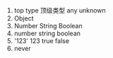 1. top type 顶级类型 any unknown
2. Object
3. Number String Boolean
4. number string boolean
5. '123' 123 true false
6. never